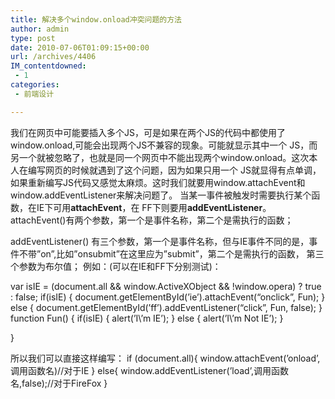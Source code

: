 ```yaml
---
title: 解决多个window.onload冲突问题的方法
author: admin
type: post
date: 2010-07-06T01:09:15+00:00
url: /archives/4406
IM_contentdowned:
 - 1
categories:
 - 前端设计

---
```

我们在网页中可能要插入多个JS，可是如果在两个JS的代码中都使用了window.onload,可能会出现两个JS不兼容的现象。可能就显示其中一个 JS，而另一个就被忽略了，也就是同一个网页中不能出现两个window.onload。这次本人在编写网页的时候就遇到了这个问题，因为如果只用一个 JS就显得有点单调，如果重新编写JS代码又感觉太麻烦。这时我们就要用window.attachEvent和 window.addEventListener来解决问题了。
当某一事件被触发时需要执行某个函数，在IE下可用**attachEvent**，在 FF下则要用**addEventListener**。
attachEvent()有两个参数，第一个是事件名称，第二个是需执行的函数；


addEventListener() 有三个参数，第一个是事件名称，但与IE事件不同的是，事件不带”on”,比如”onsubmit”在这里应为”submit”，第二个是需执行的函数， 第三个参数为布尔值；
例如：(可以在IE和FF下分别测试)：

var isIE = (document.all && window.ActiveXObject && !window.opera) ? true : false;
if(isIE)
{
document.getElementById(’ie’).attachEvent(“onclick”, Fun);
}
else
{
document.getElementById(’ff’).addEventListener(“click”, Fun, false);
}
function Fun()
{
if(isIE)
{
alert(’I\’m IE’);
}
else
{
alert(’I\’m Not IE’);
}

}

所以我们可以直接这样编写：
if (document.all){
window.attachEvent(’onload’, 调用函数名)//对于IE
}
else{
window.addEventListener(’load’,调用函数 名,false);//对于FireFox
}
